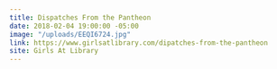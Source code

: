```yaml
---
title: Dispatches From the Pantheon
date: 2018-02-04 19:00:00 -05:00
image: "/uploads/EEQI6724.jpg"
link: https://www.girlsatlibrary.com/dipatches-from-the-pantheon
site: Girls At Library
---
```


